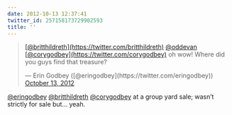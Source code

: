 ```yaml
---
date: 2012-10-13 12:37:41
twitter_id: 257158173729902593
title: ''
---
```


<blockquote class="twitter-tweet"><p lang="en" dir="ltr"><a href="https://twitter.com/britthildreth?ref_src=twsrc%5Etfw">[@britthildreth](https://twitter.com/britthildreth)</a> <a href="https://twitter.com/oddEvan?ref_src=twsrc%5Etfw">@oddevan</a> <a href="https://twitter.com/corygodbey?ref_src=twsrc%5Etfw">[@corygodbey](https://twitter.com/corygodbey)</a> oh wow! Where did you guys find that treasure?</p>&mdash; Erin Godbey ([@eringodbey](https://twitter.com/eringodbey)) <a href="https://twitter.com/eringodbey/status/257138562728882177?ref_src=twsrc%5Etfw">October 13, 2012</a></blockquote>
<script async src="https://platform.twitter.com/widgets.js" charset="utf-8"></script>

[@eringodbey](https://twitter.com/eringodbey) [@britthildreth](https://twitter.com/britthildreth) [@corygodbey](https://twitter.com/corygodbey) at a group yard sale; wasn’t strictly for sale but… yeah.
